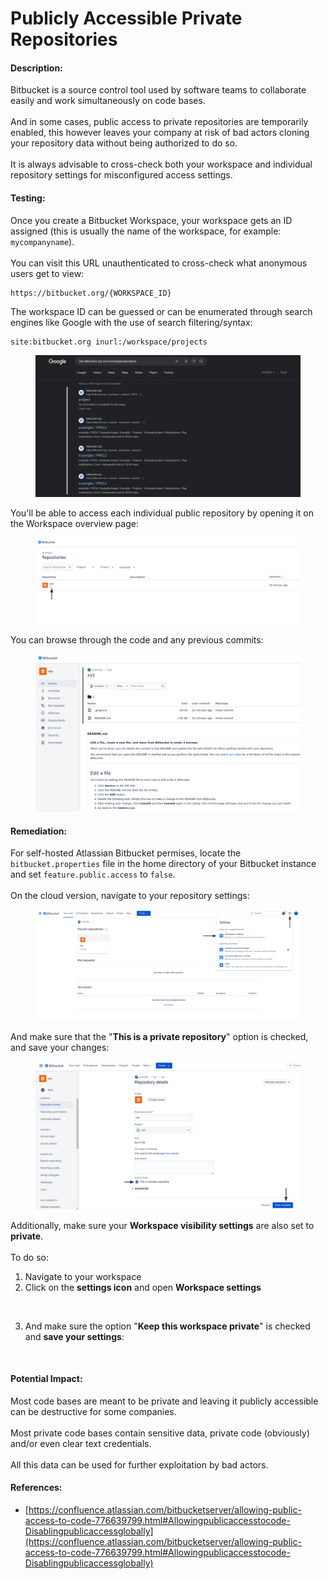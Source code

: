 # Publicly Accessible Private Repositories

#### Description:

Bitbucket is a source control tool used by software teams to collaborate easily and work simultaneously on code bases.\
\
And in some cases, public access to private repositories are temporarily enabled, this however leaves your company at risk of bad actors cloning your repository data without being authorized to do so.\
\
It is always advisable to cross-check both your workspace and individual repository settings for misconfigured access settings.

#### Testing:

Once you create a Bitbucket Workspace, your workspace gets an ID assigned (this is usually the name of the workspace, for example: `mycompanyname`).\
\
You can visit this URL unauthenticated to cross-check what anonymous users get to view:

```
https://bitbucket.org/{WORKSPACE_ID}
```

The workspace ID can be guessed or can be enumerated through search engines like Google with the use of search filtering/syntax:

```
site:bitbucket.org inurl:/workspace/projects
```

<figure><img src="../../.gitbook/assets/atlassian/bitbucket/0.png" alt=""><figcaption></figcaption></figure>

You'll be able to access each individual public repository by opening it on the Workspace overview page:&#x20;

<figure><img src="../../.gitbook/assets/atlassian/bitbucket/1.png" alt=""><figcaption></figcaption></figure>

You can browse through the code and any previous commits:

<figure><img src="../../.gitbook/assets/atlassian/bitbucket/2.png" alt=""><figcaption></figcaption></figure>

#### Remediation:

For self-hosted Atlassian Bitbucket permises, locate the `bitbucket.properties` file in the home directory of your Bitbucket instance and set `feature.public.access` to `false`.\
\
On the cloud version, navigate to your repository settings:

<figure><img src="../../.gitbook/assets/atlassian/bitbucket/3.png" alt=""><figcaption></figcaption></figure>

And make sure that the "**This is a private repository**" option is checked, and save your changes:

<figure><img src="../../.gitbook/assets/atlassian/bitbucket/4.png" alt=""><figcaption></figcaption></figure>

Additionally, make sure your **Workspace visibility settings** are also set to **private**.\
\
To do so:

1. Navigate to your workspace
2.  Click on the **settings icon** and open **Workspace settings**

<figure><img src="../../.gitbook/assets/bitbucket/5.png" alt=""><figcaption></figcaption></figure>

3.  And make sure the option "**Keep this workspace private**" is checked and **save your settings**:

<figure><img src="../../.gitbook/assets/bitbucket/6.png" alt=""><figcaption></figcaption></figure>

#### Potential Impact:

Most code bases are meant to be private and leaving it publicly accessible can be destructive for some companies.\
\
Most private code bases contain sensitive data, private code (obviously) and/or even clear text credentials.\
\
All this data can be used for further exploitation by bad actors.

#### References:

* [https://confluence.atlassian.com/bitbucketserver/allowing-public-access-to-code-776639799.html#Allowingpublicaccesstocode-Disablingpublicaccessglobally](https://confluence.atlassian.com/bitbucketserver/allowing-public-access-to-code-776639799.html#Allowingpublicaccesstocode-Disablingpublicaccessglobally)

